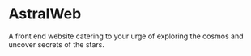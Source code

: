# AstralWeb
A front end website catering to your urge of exploring the cosmos and uncover secrets of the stars.
